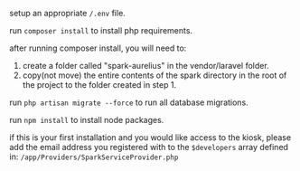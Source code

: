 setup an appropriate ```/.env``` file.

run ```composer install``` to install php requirements.

after running composer install, you will need to:
1. create a folder called "spark-aurelius" in the vendor/laravel folder.
2. copy(not move) the entire contents of the spark directory in the root of the project to the folder created in step 1.  

run ```php artisan migrate --force``` to run all database migrations.

run ```npm install``` to install node packages.

if this is your first installation and you would like access to the kiosk, please add the email address you registered with to the ```$developers``` array defined in: ```/app/Providers/SparkServiceProvider.php```
